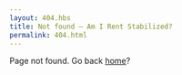 ```yaml
---
layout: 404.hbs
title: Not found – Am I Rent Stabilized?
permalink: 404.html
---
```


Page not found. Go back [home](/)?
